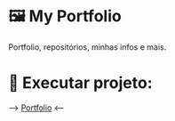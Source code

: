 # 🖼 My Portfolio
Portfolio, repositórios, minhas infos e mais.

# 🎩 Executar projeto:

--> [Portfolio](https://guilherme-rigobello.github.io/my-portfolio/) <--

